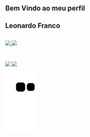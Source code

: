 ## Bem Vindo ao meu perfil
## Leonardo Franco

 <div style="display: inline_block"><br>
  <a href="https://github.com/LeoFFernandes">
  <img height="120em" src="https://github-readme-stats.vercel.app/api?username=LeoFFernandes&show_icons=true&theme=dark&include_all_commits=true&count_private=true"/>
  <img height="120em" src="https://github-readme-stats.vercel.app/api/top-langs/?username=LeoFFernandes&layout=compact&langs_count=7&theme=dark"/>
</div>

 <div style="display: inline_block"><br> 
</div>
  
  ##
 
<div> 
  <a href="https://instagram.com/leofrancocruz" target="_blank"><img src="https://img.shields.io/badge/-Instagram-%23000080?style=for-the-badge&logo=instagram&logoColor=white" target="_blank"></a>
  <a href = "mailto:lffc60@gmail.com"><img src="https://img.shields.io/badge/-Gmail-%23333?style=for-the-badge&logo=gmail&logoColor=white" target="_blank"></a> 
 
 ![Snake animation](https://github.com/Ch3f40/Ch3f40/blob/output/github-contribution-grid-snake.svg)
 
</div>
